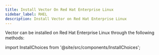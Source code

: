 ```yaml
---
title: Install Vector On Red Hat Enterprise Linux
sidebar_label: RHEL
description: Install Vector on Red Hat Enterprise Linux
---
```


Vector can be installed on Red Hat Enterprise Linux through the following methods:

import InstallChoices from '@site/src/components/InstallChoices';

<InstallChoices docker={true} os="Linux" packageManager="RPM" />



